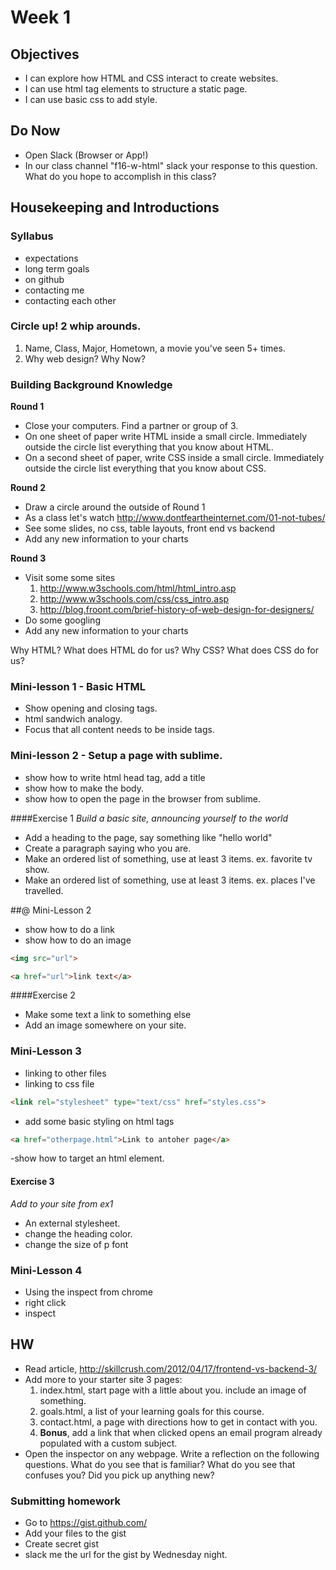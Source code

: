 # Week 1

## Objectives
- I can explore how HTML and CSS interact to create websites.
- I can use html tag elements to structure a static page.
- I can use basic css to add style.

## Do Now
- Open Slack (Browser or App!)
- In our class channel "f16-w-html" slack your response to this question. What do you hope to accomplish in this class? 

## Housekeeping and Introductions
### Syllabus
- expectations
- long term goals
- on github
- contacting me
- contacting each other

### Circle up! 2 whip arounds.
1. Name, Class, Major, Hometown, a movie you've seen 5+ times. 
2. Why web design? Why Now?

### Building Background Knowledge
**Round 1**
- Close your computers. Find a partner or group of 3. 
- On one sheet of paper write HTML inside a small circle. Immediately outside the circle list everything that you know about HTML.
- On a second sheet of paper, write CSS inside a small circle. Immediately outside the circle list everything that you know about CSS.

**Round 2**
- Draw a circle around the outside of Round 1
- As a class let's watch http://www.dontfeartheinternet.com/01-not-tubes/
- See some slides, no css, table layouts, front end vs backend
- Add any new information to your charts

**Round 3**
- Visit some some sites
	1. http://www.w3schools.com/html/html_intro.asp
	2. http://www.w3schools.com/css/css_intro.asp
	3. http://blog.froont.com/brief-history-of-web-design-for-designers/
- Do some googling
- Add any new information to your charts

Why HTML? What does HTML do for us?
Why CSS? What does CSS do for us?

### Mini-lesson 1 - Basic HTML
- Show opening and closing tags.
- html sandwich analogy.
- Focus that all content needs to be inside tags.

### Mini-lesson 2 - Setup a page with sublime.
- show how to write html head tag, add a title
- show how to make the body.
- show how to open the page in the browser from sublime.

####Exercise 1 
*Build a basic site, announcing yourself to the world*
- Add a heading to the page, say something like "hello world" 
- Create a paragraph saying who you are.
- Make an ordered list of something, use at least 3 items. ex. favorite tv show.
- Make an ordered list of something, use at least 3 items. ex. places I've travelled.

##@ Mini-Lesson 2
- show how to do a link
- show how to do an image

```html
<img src="url">
```
```html
<a href="url">link text</a>
```

####Exercise 2
- Make some text a link to something else
- Add an image somewhere on your site.

### Mini-Lesson 3 
- linking to other files
- linking to css file
```html
<link rel="stylesheet" type="text/css" href="styles.css">
```
- add some basic styling on html tags
```html
<a href="otherpage.html">Link to antoher page</a>
```
-show how to target an html element.

#### Exercise 3
*Add to your site from ex1*
- An external stylesheet.
- change the heading color.
- change the size of p font

### Mini-Lesson 4
- Using the inspect from chrome 
- right click
- inspect 

## HW
- Read article, http://skillcrush.com/2012/04/17/frontend-vs-backend-3/
- Add more to your starter site 3 pages:
	1. index.html, start page with a little about you. include an image of something.
	2. goals.html, a list of your learning goals for this course.
	3. contact.html, a page with directions how to get in contact with you. 
	4. **Bonus**, add a link that when clicked opens an email program already populated with a custom subject.
- Open the inspector on any webpage. Write a reflection on the following questions. What do you see that is familiar? What do you see that confuses you? Did you pick up anything new?

### Submitting homework
- Go to https://gist.github.com/
- Add your files to the gist
- Create secret gist
- slack me the url for the gist by Wednesday night.






